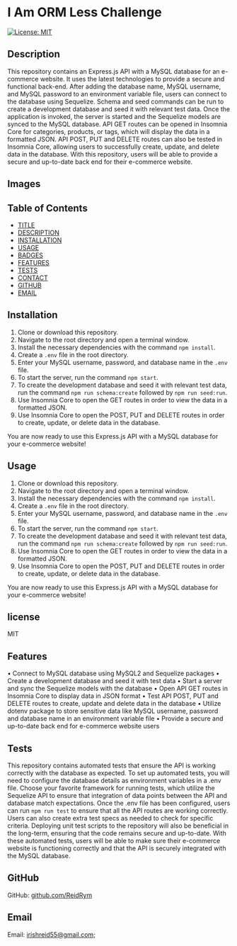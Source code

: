 # I Am ORM Less Challenge
[![License: MIT](https://img.shields.io/badge/License-MIT-yellow.svg)](https://opensource.org/licenses/MIT)


## Description
This repository contains an Express.js API with a MySQL database for an e-commerce website. It uses the latest technologies to provide a secure and functional back-end. After adding the database name, MySQL username, and MySQL password to an environment variable file, users can connect to the database using Sequelize. Schema and seed commands can be run to create a development database and seed it with relevant test data. Once the application is invoked, the server is started and the Sequelize models are synced to the MySQL database. API GET routes can be opened in Insomnia Core for categories, products, or tags, which will display the data in a formatted JSON. API POST, PUT and DELETE routes can also be tested in Insomnia Core, allowing users to successfully create, update, and delete data in the database. With this repository, users will be able to provide a secure and up-to-date back end for their e-commerce website.

## Images 

## Table of Contents

* [TITLE](#title)
* [DESCRIPTION](#description)
* [INSTALLATION](#installation)
* [USAGE](#usage)
* [BADGES](#badges)
* [FEATURES](#features)
* [TESTS](#tests)
* [CONTACT](#contact)
* [GITHUB](#github)
* [EMAIL](#email)


## Installation
1. Clone or download this repository. 
2. Navigate to the root directory and open a terminal window.
3. Install the necessary dependencies with the command `npm install`.
4. Create a `.env` file in the root directory. 
5. Enter your MySQL username, password, and database name in the `.env` file.
6. To start the server, run the command `npm start`.
7. To create the development database and seed it with relevant test data, run the command `npm run schema:create` followed by `npm run seed:run`.
8. Use Insomnia Core to open the GET routes in order to view the data in a formatted JSON.
9. Use Insomnia Core to open the POST, PUT and DELETE routes in order to create, update, or delete data in the database.

You are now ready to use this Express.js API with a MySQL database for your e-commerce website!


## Usage
1. Clone or download this repository. 
2. Navigate to the root directory and open a terminal window.
3. Install the necessary dependencies with the command `npm install`.
4. Create a `.env` file in the root directory. 
5. Enter your MySQL username, password, and database name in the `.env` file.
6. To start the server, run the command `npm start`.
7. To create the development database and seed it with relevant test data, run the command `npm run schema:create` followed by `npm run seed:run`.
8. Use Insomnia Core to open the GET routes in order to view the data in a formatted JSON.
9. Use Insomnia Core to open the POST, PUT and DELETE routes in order to create, update, or delete data in the database.

You are now ready to use this Express.js API with a MySQL database for your e-commerce website!

## license
MIT

## Features  
• Connect to MySQL database using MySQL2 and Sequelize packages
• Create a development database and seed it with test data
• Start a server and sync the Sequelize models with the database
• Open API GET routes in Insomnia Core to display data in JSON format
• Test API POST, PUT and DELETE routes to create, update and delete data in the database
• Utilize dotenv package to store sensitive data like MySQL username, password and database name in an environment variable file
• Provide a secure and up-to-date back end for e-commerce website users


## Tests  
This repository contains automated tests that ensure the API is working correctly with the database as expected. To set up automated tests, you will need to configure the database details as environment variables in a .env file. Choose your favorite framework for running tests, which utilize the Sequelize API to ensure that integration of data points between the API and database match expectations. Once the .env file has been configured, users can run `npm run test` to ensure that all the API routes are working correctly. Users can also create extra test specs as needed to check for specific criteria. Deploying unit test scripts to the repository will also be beneficial in the long-term, ensuring that the code remains secure and up-to-date. With these automated tests, users will be able to make sure their e-commerce website is functioning correctly and that the API is securely integrated with the MySQL database.


## GitHub
GitHub: [github.com/ReidRym](https://github.com/github.com/ReidRym)


## Email
Email: [irishreid55@gmail.com](mailto:irishreid55@gmail.com);









